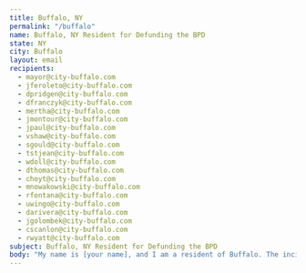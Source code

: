 ```yaml
---
title: Buffalo, NY
permalink: "/buffalo"
name: Buffalo, NY Resident for Defunding the BPD
state: NY
city: Buffalo
layout: email
recipients:
  - mayor@city-buffalo.com
  - jferoleto@city-buffalo.com
  - dpridgen@city-buffalo.com
  - dfranczyk@city-buffalo.com
  - mertha@city-buffalo.com
  - jmontour@city-buffalo.com
  - jpaul@city-buffalo.com
  - vshaw@city-buffalo.com
  - sgould@city-buffalo.com
  - tstjean@city-buffalo.com
  - wdoll@city-buffalo.com
  - dthomas@city-buffalo.com
  - choyt@city-buffalo.com
  - mnowakowski@city-buffalo.com
  - rfontana@city-buffalo.com
  - uwingo@city-buffalo.com
  - darivera@city-buffalo.com
  - jgolombek@city-buffalo.com
  - cscanlon@city-buffalo.com
  - rwyatt@city-buffalo.com
subject: Buffalo, NY Resident for Defunding the BPD
body: "My name is [your name], and I am a resident of Buffalo. The incident as reported by WBFO (NPR) on June 4, 2020 is appalling and inhumane. This is a display of egregious police brutality. Please watch the video if you are not familiar: [video link](https://twitter.com/wbfo/status/1268712530358292484). This should speak for itself in justifying the immediate need to defund the BPD.\n\nSincerely,\n\n[your name]"
---
```

